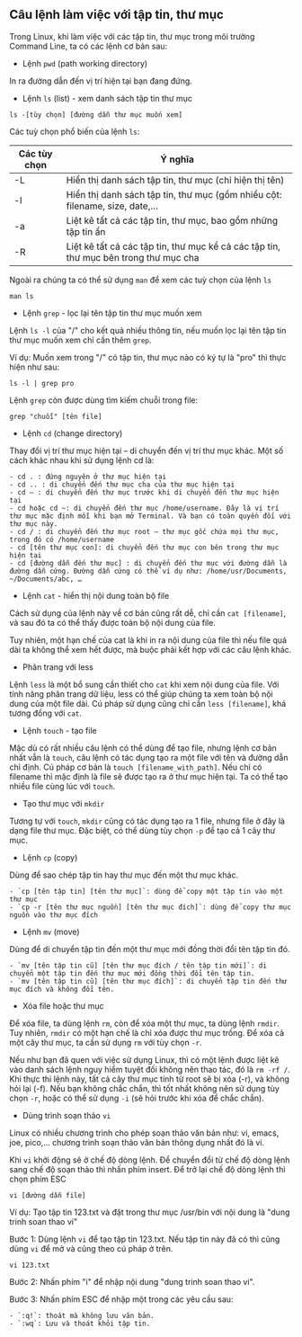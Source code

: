 ## Câu lệnh làm việc với tập tin, thư mục

Trong Linux, khi làm việc với các tập tin, thư mục trong môi trường Command Line, ta có các lệnh cơ bản sau:

- Lệnh `pwd` (path working directory)

In ra đường dẫn đến vị trí hiện tại bạn đang đứng.

- Lệnh `ls` (list) - xem danh sách tập tin thư mục

`ls -[tùy chọn] [đường dẫn thư mục muốn xem]`

Các tuỳ chọn phổ biến của lệnh `ls`:

| Các tùy chọn | Ý nghĩa |
| --- | --- |
| -L | Hiển thị danh sách tập tin, thư mục (chỉ hiện thị tên)
| -l | Hiển thị danh sách tập tin, thư mục (gồm nhiều cột: filename, size, date,… |
| -a | Liệt kê tất cả các tập tin, thư mục, bao gồm những tập tin ẩn |
| -R | Liệt kê tất cả các tập tin, thư mục kể cả các tập tin, thư mục bên trong thư mục cha |

Ngoài ra chúng ta có thể sử dụng `man` để xem các tuỳ chọn của lệnh `ls`

`man ls`

- Lệnh `grep` - lọc lại tên tập tin thư mục muốn xem

Lệnh `ls -l` của "/" cho kết quả nhiều thông tin, nếu muốn lọc lại tên tập tin thư mục muốn xem chỉ cần thêm `grep`.

Ví dụ: Muốn xem trong "/" có tập tin, thư mục nào có ký tự là "pro" thì thực hiện như sau:

`ls -l | grep pro`

Lệnh `grep` còn được dùng tìm kiếm chuỗi trong file:

`grep "chuỗi" [tên file]`

- Lệnh `cd` (change directory)

Thay đổi vị trí thư mục hiện tại – di chuyển đến vị trí thư mục khác. Một số cách khác nhau khi sử dụng lệnh cd là:

	- cd . : đứng nguyên ở thư mục hiện tại
    - cd .. : di chuyển đến thư mục cha của thư mục hiện tại
    - cd – : di chuyển đến thư mục trước khi di chuyển đến thư mục hiện tại
    - cd hoặc cd ~: di chuyển đến thư mục /home/username. Đây là vị trí thư mục mặc định mỗi khi bạn mở Terminal. Và bạn có toàn quyền đối với thư mục này.
    - cd / : di chuyển đến thư mục root – thư mục gốc chứa mọi thư mục, trong đó có /home/username
    - cd [tên thư mục con]: di chuyển đến thư mục con bên trong thư mục hiện tại
    - cd [đường dẫn đến thư mục] : di chuyển đến thư mục với đường dẫn là đường dẫn cứng. Đường dẫn cứng có thể ví dụ như: /home/usr/Documents, ~/Documents/abc, …

- Lệnh `cat` - hiển thị nội dung toàn bộ file

Cách sử dụng của lệnh này về cơ bản cũng rất dễ, chỉ cần `cat [filename]`, và sau đó ta có thể thấy được toàn bộ nội dung của file.

Tuy nhiên, một hạn chế của cat là khi in ra nội dung của file thì nếu file quá dài ta không thể xem hết được, mà buộc phải kết hợp với các câu lệnh khác.

- Phân trang với less

Lệnh `less` là một bổ sung cần thiết cho `cat` khi xem nội dung của file. Với tính năng phân trang dữ liệu, less có thể giúp chúng ta xem toàn bộ nội dung của một file dài. Cú pháp sử dụng cũng chỉ cần `less [filename]`, khá tương đồng với `cat`.

- Lệnh `touch` - tạo file

Mặc dù có rất nhiều câu lệnh có thể dùng để tạo file, nhưng lệnh cơ bản nhất vẫn là `touch`, câu lệnh có tác dụng tạo ra một file với tên và đường dẫn chỉ định. Cú pháp cơ bản là `touch [filename_with_path]`. Nếu chỉ có filename thì mặc định là file sẽ được tạo ra ở thư mục hiện tại. Ta có thể tạo nhiều file cùng lúc với `touch`.

- Tạo thư mục với `mkdir`

Tương tự với `touch`, `mkdir` cũng có tác dụng tạo ra 1 file, nhưng file ở đây là dạng file thư mục. Đặc biệt, có thể dùng tùy chọn `-p` để tạo cả 1 cây thư mục.

- Lệnh `cp` (copy)

Dùng để sao chép tập tin hay thư mục đến một thư mục khác.

	- `cp [tên tập tin] [tên thư mục]`: dùng để copy một tập tin vào một thư mục
	- `cp -r [tên thư mục nguồn] [tên thư mục đích]`: dùng để copy thư mục nguồn vào thư mục đích

- Lệnh `mv` (move)

Dùng để di chuyển tập tin đến một thư mục mới đồng thời đổi tên tập tin đó.

	- `mv [tên tập tin cũ] [tên thư mục đích / tên tập tin mới]`: di chuyển một tập tin đến thư mục mới đồng thời đổi tên tập tin.
	- `mv [tên tập tin cũ] [tên thư mục đích]`: di chuyển tập tin đến thư mục đích và không đổi tên.

- Xóa file hoặc thư mục

Để xóa file, ta dùng lệnh `rm`, còn để xóa một thư mục, ta dùng lệnh `rmdir`. Tuy nhiên, `rmdir` có một hạn chế là chỉ xóa được thư mục trống. Để xóa cả một cây thư mục, ta cần sử dụng `rm` với tùy chọn `-r`.

Nếu như bạn đã quen với việc sử dụng Linux, thì có một lệnh được liệt kê vào danh sách lệnh nguy hiểm tuyệt đối không nên thao tác, đó là `rm -rf /`. Khi thực thi lệnh này, tất cả cây thư mục tính từ root sẽ bị xóa (-r), và không hỏi lại (-f). Nếu bạn không chắc chắn, thì tốt nhất không nên sử dụng tùy chọn `-r`, hoặc có thể sử dụng `-i` (sẽ hỏi trước khi xóa để chắc chắn).

- Dùng trình soạn thảo `vi`

Linux có nhiều chương trình cho phép soạn thảo văn bản như: vi, emacs, joe, pico,… chương trình soạn thảo văn bản thông dụng nhất đó là vi.

Khi `vi` khởi động sẽ ở chế độ dòng lệnh. Để chuyển đổi từ chế độ dòng lệnh sang chế độ soạn thảo thì nhấn phím insert. Để trở lại chế độ dòng lệnh thì chọn phím ESC

`vi [đường dẫn file]`

Ví dụ: Tạo tập tin 123.txt và đặt trong thư mục /usr/bin với nội dung là "dung trinh soan thao vi"

Bước 1: Dùng lệnh `vi` để tạo tập tin 123.txt. Nếu tập tin này đã có thì cũng dùng `vi` để mở và cũng theo cú pháp ở trên.

`vi 123.txt`

Bước 2: Nhấn phím "i" để nhập nội dung "dung trinh soan thao vi".

Bước 3: Nhấn phím ESC để nhập một trong các yêu cầu sau:

	- `:q!`: thoát mà không lưu văn bản.
	- `:wq`: Lưu và thoát khỏi tập tin.